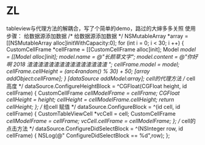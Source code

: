 # ZL
tableview与代理方法的解耦合，写了个简单的demo，路过的大婶多多关照
使用步骤：
给数据源添加数据
/* 给数据源添加数据 */
    NSMutableArray *array = [[NSMutableArray alloc]initWithCapacity:0];
    for (int i = 0; i < 30; i ++) {
        CustomCellFrame *cellFrame = [[CustomCellFrame alloc]init];
        Model *model = [[Model alloc]init];
        model.name = @"长颜草文字";
        model.content = @"你好啊 2018 渣渣渣渣渣渣渣渣渣渣渣渣渣渣渣 ";
        cellFrame.model = model;
        cellFrame.cellHeight = (arc4random() % 30) + 50;
        [array addObject:cellFrame];
    }
    [dataSource addModel:array];
    cell的代理方法
     /* cell高度 */
    dataSource.ConfigureHeightBlock = ^CGFloat(CGFloat height, id cellFrame) {
        CustomCellFrame *cellModelFrame = cellFrame;
        CGFloat cellHeight = height;
        cellHeight = cellModelFrame.cellHeight;
        return cellHeight;
    };
    /* 给cell 赋值 */
    dataSource.ConfigureBlock = ^(id cell, id cellFrame) {
        CustomTableViewCell *vcCell = cell;
        CustomCellFrame *cellModelFrame = cellFrame;
        vcCell.cellFrame = cellModelFrame;
    };
    /* cell的点击方法 */
    dataSource.ConfigureDidSelectBlock = ^(NSInteger row, id cellFrame) {
        NSLog(@" ConfigureDidSelectBlock == %d",row);
    };
